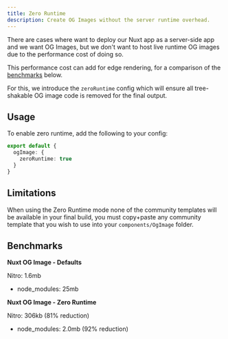 ```yaml
---
title: Zero Runtime
description: Create OG Images without the server runtime overhead.
---
```


There are cases where want to deploy our Nuxt app as a server-side app and we want OG Images, but we don't want to host live runtime OG images due to the performance cost of doing so.

This performance cost can add for edge rendering, for a comparison of the [benchmarks](#benchmarks) below.

For this, we introduce the `zeroRuntime` config which will ensure all tree-shakable OG image code is removed for the final output.

## Usage

To enable zero runtime, add the following to your config:

```ts [nuxt.config.ts]
export default {
  ogImage: {
    zeroRuntime: true
  }
}
```

## Limitations

When using the Zero Runtime mode none of the community templates will be available in your final build, you must copy+paste any community template that you wish to use into your `components/OgImage` folder.

## Benchmarks

**Nuxt OG Image - Defaults**

Nitro: 1.6mb
- node_modules: 25mb

**Nuxt OG Image - Zero Runtime**

Nitro: 306kb (81% reduction)
- node_modules: 2.0mb (92% reduction)

